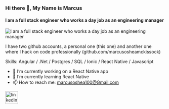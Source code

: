 ### Hi there 👋, My Name is Marcus
#### I am a full stack engineer who works a day job as an engineering manager
![I am a full stack engineer who works a day job as an engineering manager](https://camo.githubusercontent.com/d88bdce683bc31abcfc8fd8774880f5a305e4e59/687474703a2f2f692e696d6775722e636f6d2f6337476d414a662e706e67)

I have two github accounts, a personal one (this one) and another one where I hack on code professionally (github.com/marcusosheamckissock)

Skills: Angular / .Net / Postgres / SQL / Ionic / React Native / Javascript

- 🔭 I’m currently working on a React Native app 
- 🌱 I’m currently learning React Native 
- 📫 How to reach me: marcusoshea100@Gmail.com 


[<img src='https://cdn.jsdelivr.net/npm/simple-icons@3.0.1/icons/linkedin.svg' alt='linkedin' height='40'>](https://www.linkedin.com/in/https://www.linkedin.com/in/marcus-oshea2020/)  
